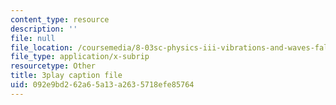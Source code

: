 ```yaml
---
content_type: resource
description: ''
file: null
file_location: /coursemedia/8-03sc-physics-iii-vibrations-and-waves-fall-2016/092e9bd262a65a13a2635718efe85764_1JeBWHzrRD4.vtt
file_type: application/x-subrip
resourcetype: Other
title: 3play caption file
uid: 092e9bd2-62a6-5a13-a263-5718efe85764
---
```

